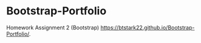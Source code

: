# Bootstrap-Portfolio
Homework Assignment 2 (Bootstrap)
https://btstark22.github.io/Bootstrap-Portfolio/.

